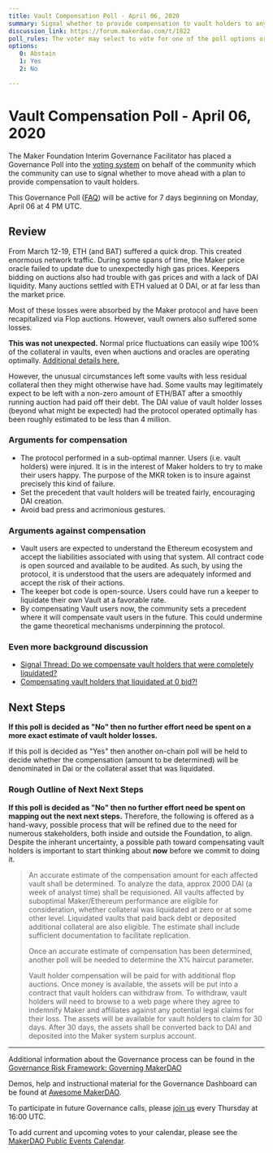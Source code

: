 ```yaml
---
title: Vault Compensation Poll - April 06, 2020
summary: Signal whether to provide compensation to vault holders to any degree, the specifics of which to be determined later.
discussion_link: https://forum.makerdao.com/t/1822
poll_rules: The voter may select to vote for one of the poll options or they may elect to abstain from the poll entirely
options:
   0: Abstain
   1: Yes
   2: No

---
```

# Vault Compensation Poll - April 06, 2020

The Maker Foundation Interim Governance Facilitator has placed a Governance Poll into the [voting system](https://vote.makerdao.com/polling) on behalf of the community which the community can use to signal whether to move ahead with a plan to provide compensation to vault holders.

This Governance Poll ([FAQ](https://community-development.makerdao.com/makerdao-scd-faqs/scd-faqs/governance)) will be active for 7 days beginning on Monday, April 06 at 4 PM UTC.

## Review

From March 12-19, ETH (and BAT) suffered a quick drop. This created enormous network traffic. During some spans of time, the Maker price oracle failed to update due to unexpectedly high gas prices. Keepers bidding on auctions also had trouble with gas prices and with a lack of DAI liquidity. Many auctions settled with ETH valued at 0 DAI, or at far less than the market price. 

Most of these losses were absorbed by the Maker protocol and have been recapitalized via Flop auctions. However, vault owners also suffered some losses.

**This was not unexpected.** Normal price fluctuations can easily wipe 100% of the collateral in vaults, even when auctions and oracles are operating optimally. [Additional details here.](https://blog.makerdao.com/the-market-collapse-of-march-12-2020-how-it-impacted-makerdao/)

However, the unusual circumstances left some vaults with less residual collateral then they might otherwise have had. Some vaults may legitimately expect to be left with a non-zero amount of ETH/BAT after a smoothly running auction had paid off their debt. The DAI value of vault holder losses (beyond what might be expected) had the protocol operated optimally has been roughly estimated to be less than 4 million.

### Arguments for compensation

* The protocol performed in a sub-optimal manner. Users (i.e. vault holders) were injured. It is in the interest of Maker holders to try to make their users happy. The purpose of the MKR token is to insure against precisely this kind of failure.
* Set the precedent that vault holders will be treated fairly, encouraging DAI creation.
* Avoid bad press and acrimonious gestures.

### Arguments against compensation

* Vault users are expected to understand the Ethereum ecosystem and accept the liabilities associated with using that system. All contract code is open sourced and available to be audited. As such, by using the protocol, it is understood that the users are adequately informed and accept the risk of their actions.
* The keeper bot code is open-source. Users could have run a keeper to liquidate their own Vault at a favorable rate.
* By compensating Vault users now, the community sets a precedent where it will compensate vault users in the future. This could undermine the game theoretical mechanisms underpinning the protocol.

### Even more background discussion

* [Signal Thread: Do we compensate vault holders that were completely liquidated?](https://forum.makerdao.com/t/1713/43)
* [Compensating vault holders that liquidated at 0 bid?!](https://forum.makerdao.com/t/1541)

## Next Steps

**If this poll is decided as "No" then no further effort need be spent on a more exact estimate of vault holder losses.**

If this poll is decided as "Yes" then another on-chain poll will be held to decide whether the compensation (amount to be determined) will be denominated in Dai or the collateral asset that was liquidated.

### Rough Outline of Next Next Steps

**If this poll is decided as "No" then no further effort need be spent on mapping out the next next steps.** Therefore, the following is offered as a hand-wavy, possible process that will be refined due to the need for numerous stakeholders, both inside and outside the Foundation, to align. Despite the inherant uncertainty, a possible path toward compensating vault holders is important to start thinking about **now** before we commit to doing it.

> An accurate estimate of the compensation amount for each affected vault shall be determined. To analyze the data, approx 2000 DAI (a week of analyst time) shall be requisioned. All vaults affected by suboptimal Maker/Ethereum performance are eligible for consideration, whether collateral was liquidated at zero or at some other level. Liquidated vaults that paid back debt or deposited additional collateral are also eligible. The estimate shall include sufficient documentation to facilitate replication.
>
> Once an accurate estimate of compensation has been determined, another poll will be needed to determine the X% haircut parameter.
>
> Vault holder compensation will be paid for with additional flop auctions. Once money is available, the assets will be put into a contract that vault holders can withdraw from. To withdraw, vault holders will need to browse to a web page where they agree to indemnify Maker and affiliates against any potential legal claims for their loss. The assets will be available for vault holders to claim for 30 days. After 30 days, the assets shall be converted back to DAI and deposited into the Maker system surplus account.

---

Additional information about the Governance process can be found in the [Governance Risk Framework: Governing MakerDAO](https://community-development.makerdao.com/governance/governance-risk-framework)

Demos, help and instructional material for the Governance Dashboard can be found at [Awesome MakerDAO](https://awesome.makerdao.com/#voting).

To participate in future Governance calls, please [join us](https://community-development.makerdao.com/governance/governance-and-risk-meetings) every Thursday at 16:00 UTC.

To add current and upcoming votes to your calendar, please see the [MakerDAO Public Events Calendar](https://calendar.google.com/calendar/embed?src=makerdao.com_3efhm2ghipksegl009ktniomdk%40group.calendar.google.com&ctz=America%2FLos_Angeles).

